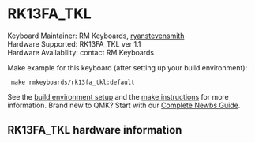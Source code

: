 # RK13FA_TKL

Keyboard Maintainer: RM Keyboards, [ryanstevensmith](https://github.com/ryanstevensmith)  
Hardware Supported: RK13FA_TKL ver 1.1  
Hardware Availability: contact RM Keyboards

Make example for this keyboard (after setting up your build environment):
     
     make rmkeyboards/rk13fa_tkl:default
   
See the [build environment setup](https://docs.qmk.fm/#/getting_started_build_tools) and the [make instructions](https://docs.qmk.fm/#/getting_started_make_guide) for more information. Brand new to QMK? Start with our [Complete Newbs Guide](https://docs.qmk.fm/#/newbs).

## RK13FA_TKL hardware information

